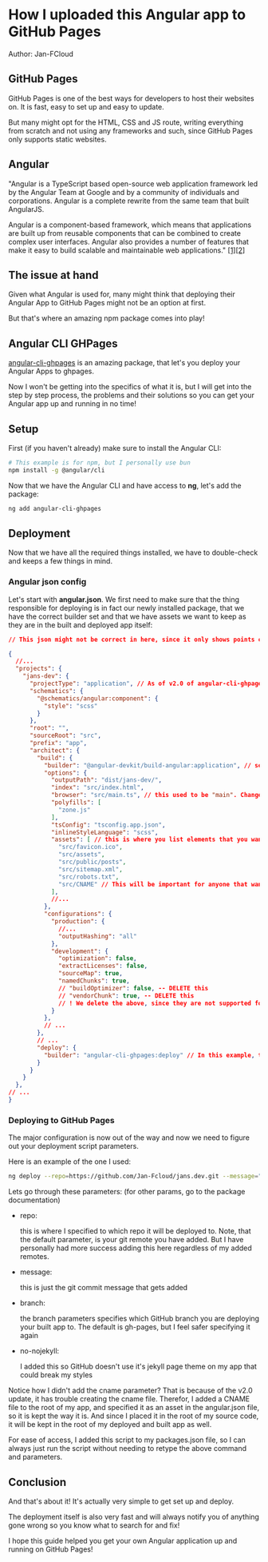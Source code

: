# How I uploaded this Angular app to GitHub Pages
Author: Jan-FCloud

## GitHub Pages

GitHub Pages is one of the best ways for developers to host their websites on. It is fast, easy to set up and easy to update.

But many might opt for the HTML, CSS and JS route, writing everything from scratch and not using any frameworks and such, since GitHub Pages only supports static websites.

## Angular

"Angular is a TypeScript based open-source web application framework led by the Angular Team at Google and by a community of individuals and corporations. Angular is a complete rewrite from the same team that built AngularJS.

Angular is a component-based framework, which means that applications are built up from reusable components that can be combined to create complex user interfaces. Angular also provides a number of features that make it easy to build scalable and maintainable web applications." <a href="https://medium.com/@jiri.caga/intro-to-angular-f159021917a0" target="_blank">[1]</a><a href="https://angular.dev/overview" target="_blank">[2]</a>

## The issue at hand

Given what Angular is used for, many might think that deploying their Angular App to GitHub Pages might not be an option at first.

But that's where an amazing npm package comes into play!

## Angular CLI GHPages

<a href="https://www.npmjs.com/package/angular-cli-ghpages" target="_blank">angular-cli-ghpages</a> is an amazing package, that let's you deploy your Angular Apps to ghpages. 

Now I won't be getting into the specifics of what it is, but I will get into the step by step process, the problems and their solutions so you can get your Angular app up and running in no time!

## Setup

First (if you haven't already) make sure to install the Angular CLI:
```bash
# This example is for npm, but I personally use bun
npm install -g @angular/cli
```

Now that we have the Angular CLI and have access to **ng**, let's add the package:

```bash
ng add angular-cli-ghpages
```

## Deployment

Now that we have all the required things installed, we have to double-check and keeps a few things in mind.

### Angular json config

Let's start with **angular.json**. We first need to make sure that the thing responsible for deploying is in fact our newly installed package, that we have the correct builder set and that we have assets we want to keep as they are in the built and deployed app itself:

```json
// This json might not be correct in here, since it only shows points of interest! So copying and pasting it won't benefit you :)

{
  //...
  "projects": {
    "jans-dev": {
      "projectType": "application", // As of v2.0 of angular-cli-ghpages, we need to set this to application
      "schematics": {
        "@schematics/angular:component": {
          "style": "scss"
        }
      },
      "root": "",
      "sourceRoot": "src",
      "prefix": "app",
      "architect": {
        "build": {
          "builder": "@angular-devkit/build-angular:application", // set the builder to application as well
          "options": {
            "outputPath": "dist/jans-dev/",
            "index": "src/index.html",
            "browser": "src/main.ts", // this used to be "main". Change it to "browser"
            "polyfills": [
              "zone.js"
            ],
            "tsConfig": "tsconfig.app.json",
            "inlineStyleLanguage": "scss",
            "assets": [ // this is where you list elements that you want to keep in the directory of your built projects
              "src/favicon.ico",
              "src/assets",
              "src/public/posts",
              "src/sitemap.xml",
              "src/robots.txt",
              "src/CNAME" // This will be important for anyone that wants to use a custom domain and uses the v2.0 of the package!
            ],
            //...
          },
          "configurations": {
            "production": {
              //...
              "outputHashing": "all"
            },
            "development": {
              "optimization": false,
              "extractLicenses": false,
              "sourceMap": true,
              "namedChunks": true,
              // "buildOptimizer": false, -- DELETE this
              // "vendorChunk": true, -- DELETE this
              // ! We delete the above, since they are not supported for the build type, and it won't build in development if you keep these two here.
            }
          },
          // ...
        },
        // ...
        "deploy": {
          "builder": "angular-cli-ghpages:deploy" // In this example, the builder is set correctly
        }
      }
    }
  },
// ...
}
```

### Deploying to GitHub Pages
The major configuration is now out of the way and now we need to figure out your deployment script parameters.

Here is an example of the one I used:
```bash
ng deploy --repo=https://github.com/Jan-Fcloud/jans.dev.git --message="What could possibly go wrong again?" --branch=gh-pages --no-nojekyll
```

Lets go through these parameters: (for other params, go to the package documentation)
- repo:
    
    this is where I specified to which repo it will be deployed to. Note, that the default parameter, is your git remote you have added. But I have personally had more success adding this here regardless of my added remotes.

- message:

    this is just the git commit message that gets added

- branch:

    the branch parameters specifies which GitHub branch you are deploying your built app to. The default is gh-pages, but I feel safer specifying it again

- no-nojekyll:

    I added this so GitHub doesn't use it's jekyll page theme on my app that could break my styles

Notice how I didn't add the cname parameter? That is because of the v2.0 update, it has trouble creating the cname file. Therefor, I added a CNAME file to the root of my app, and specified it as an asset in the angular.json file, so it is kept the way it is. And since I placed it in the root of my source code, it will be kept in the root of my deployed and built app as well.

For ease of access, I added this script to my packages.json file, so I can always just run the script without needing to retype the above command and parameters.

## Conclusion
And that's about it! It's actually very simple to get set up and deploy.

The deployment itself is also very fast and will always notify you of anything gone wrong so you know what to search for and fix!

I hope this guide helped you get your own Angular application up and running on GitHub Pages!